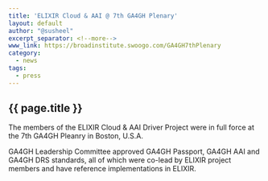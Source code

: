 ```yaml
---
title: 'ELIXIR Cloud & AAI @ 7th GA4GH Plenary'
layout: default
author: "@susheel"
excerpt_separator: <!--more-->
www_link: https://broadinstitute.swoogo.com/GA4GH7thPlenary
category:
  - news
tags:
  - press
---
```


## {{ page.title }}

The members of the ELIXIR Cloud & AAI Driver Project were in full force at the 7th GA4GH Pleanry in Boston, U.S.A.
<!--more-->
GA4GH Leadership Committee approved GA4GH Passport, GA4GH AAI and GA4GH DRS standards, all of which were co-lead by ELIXIR project members and have reference implementations in ELIXIR.
